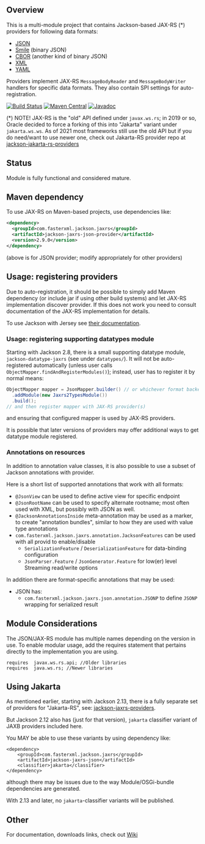 ## Overview

This is a multi-module project that contains Jackson-based JAX-RS (*) providers
for following data formats:

* [JSON](https://github.com/FasterXML/jackson-core)
* [Smile](https://github.com/FasterXML/jackson-dataformat-smile) (binary JSON)
* [CBOR](https://github.com/FasterXML/jackson-dataformat-cbor) (another kind of binary JSON)
* [XML](https://github.com/FasterXML/jackson-dataformat-xml)
* [YAML](https://github.com/FasterXML/jackson-dataformat-yaml)

Providers implement JAX-RS `MessageBodyReader` and `MessageBodyWriter` handlers for specific
data formats. They also contain SPI settings for auto-registration.

[![Build Status](https://travis-ci.org/FasterXML/jackson-jaxrs-providers.svg?branch=master)](https://travis-ci.org/FasterXML/jackson-jaxrs-providers)
[![Maven Central](https://maven-badges.herokuapp.com/maven-central/com.fasterxml.jackson.jaxrs/jackson-jaxrs-json-provider/badge.svg)](https://maven-badges.herokuapp.com/maven-central/com.fasterxml.jackson.jaxrs/jackson-jaxrs-json-provider/)
[![Javadoc](https://javadoc-emblem.rhcloud.com/doc/com.fasterxml.jackson.jaxrs/jackson-jaxrs-json-provider/badge.svg)](http://www.javadoc.io/doc/com.fasterxml.jackson.jaxrs/jackson-jaxrs-json-provider)

(*) NOTE! JAX-RS is the "old" API defined under `javax.ws.rs`; in 2019 or so, Oracle decided to force
a forking of this into "Jakarta" variant under `jakarta.ws.ws`.
As of 2021 most frameworks still use the old API but if you do need/want to use newer one,
check out Jakarta-RS provider repo at [jackson-jakarta-rs-providers](../../../jackson-jakarta-rs-providers)

## Status

Module is fully functional and considered mature.

## Maven dependency

To use JAX-RS on Maven-based projects, use dependencies like:

```xml
<dependency>
  <groupId>com.fasterxml.jackson.jaxrs</groupId>
  <artifactId>jackson-jaxrs-json-provider</artifactId>
  <version>2.9.0</version>
</dependency>
```

(above is for JSON provider; modify appropriately for other providers)

## Usage: registering providers

Due to auto-registration, it should be possible to simply add Maven dependency
(or include jar if using other build systems) and let JAX-RS implementation discover
provider.
If this does not work you need to consult documentation of the JAX-RS implementation for details.  

To use Jackson with Jersey see [their documentation](https://jersey.github.io/documentation/latest/media.html#json.jackson).

### Usage: registering supporting datatypes module

Starting with Jackson 2.8, there is a small supporting datatype module, `jackson-datatype-jaxrs` (see under `datatypes/`).
It will not be auto-registered automatically (unless user calls `ObjectMapper.findAndRegisterModules()`); instead,
user has to register it by normal means:

```java
ObjectMapper mapper = JsonMapper.builder() // or whichever format backend we have
  .addModule(new Jaxrs2TypesModule())
  .build();
// and then register mapper with JAX-RS provider(s)
```

and ensuring that configured mapper is used by JAX-RS providers.

It is possible that later versions of providers may offer additional ways to get datatype module registered.

### Annotations on resources

In addition to annotation value classes, it is also possible to use a subset
of Jackson annotations with provider.

Here is a short list of supported annotations that work with all formats:

* `@JsonView` can be used to define active view for specific endpoint
* `@JsonRootName` can be used to specify alternate rootname; most often used with XML, but possibly with JSON as well.
* `@JacksonAnnotationsInside` meta-annotation may be used as a marker, to create "annotation bundles", similar to how they are used with value type annotations
* `com.fasterxml.jackson.jaxrs.annotation.JacksonFeatures` can be used with all provid to enable/disable
    * `SerializationFeature` / `DeserializationFeature` for data-binding configuration
    * `JsonParser.Feature` / `JsonGenerator.Feature` for low(er) level Streaming read/write options

In addition there are format-specific annotations that may be used:

* JSON has:
    * `com.fasterxml.jackson.jaxrs.json.annotation.JSONP` to define `JSONP` wrapping for serialized result


## Module Considerations

The JSON/JAX-RS module has multiple names depending on the version in use.
To enable modular usage, add the requires statement that pertains directly
to the implementation you are using. 

```
requires  javax.ws.rs.api; //Older libraries
requires  java.ws.rs; //Newer libraries
```

## Using Jakarta

As mentioned earlier, starting with Jackson 2.13, there is a fully separate set of providers
for "Jakarta-RS", see: [jackson-jaxrs-providers](../../../jackson-jaxrs-providers).

But Jackson 2.12 also has (just for that version), `jakarta` classifier variant of JAXB providers
included here.

You MAY be able to use these variants by using dependency like:

```
<dependency>
    <groupId>com.fasterxml.jackson.jaxrs</groupId>
    <artifactId>jackson-jaxrs-json</artifactId>
    <classifier>jakarta</classifier>
</dependency>
``` 

although there may be issues due to the way Module/OSGi-bundle dependencies are generated.

With 2.13 and later, no `jakarta`-classifier variants will be published.

## Other

For documentation, downloads links, check out [Wiki](../../wiki)

